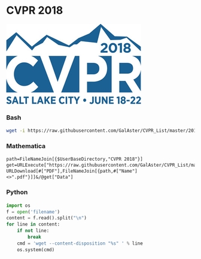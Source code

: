 # CVPR 2018
![cvpr2018_logo.jpg](https://raw.githubusercontent.com/GalAster/CVPR_List/master/2018/cvpr_logo.jpg)

### Bash
```sh
wget -i https://raw.githubusercontent.com/GalAster/CVPR_List/master/2018/download.txt
```


### Mathematica
```mma
path=FileNameJoin[{$UserBaseDirectory,"CVPR 2018"}]
get=URLExecute["https://raw.githubusercontent.com/GalAster/CVPR_List/master/2018/data.json","RawJSON"];
URLDownload[#["PDF"],FileNameJoin[{path,#["Name"]<>".pdf"}]]&/@get["Data"]
```

### Python
```py
import os
f = open('filename')
content = f.read().split("\n")
for line in content:
    if not line:
        break
    cmd = 'wget --content-disposition "%s" ' % line
    os.system(cmd)
```